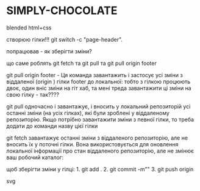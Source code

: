# SIMPLY-CHOCOLATE

blended html+css

створюю гілки!!! git switch -c "page-header".

попрацював - як зберігти зміни?

що саме роблять git fetch та git pull та git pull origin footer

git pull origin footer - Ця команда завантажить і застосує усі зміни з
віддаленої (origin ) гілки footer до локальної: тобто з гілкою процюють двоє,
один вніс зміни на гіт хаб, та мені треда завантажити ці зміни на свою гілку -
так????

git pull одночасно і завантажує, і вносить у локальний репозиторій усі останні
зміни (на усіх гілках), які були зроблені у віддаленому репозиторію. Якщо
потрібно завантажити зміни з певної гілки, то треба додати до команди назву цієї
гілки

git fetch завантажує останні зміни з віддаленого репозиторію, але не вносить їх
у поточні гілки. Вона використовується для оновлення локальної інформації про
стан віддаленого репозиторію, але не змінює ваш робочий каталог:

щоб зберігти зміни у гілці: 1. git add . 2. git commit -m"" 3. git push origin
<name-branch>

svg
